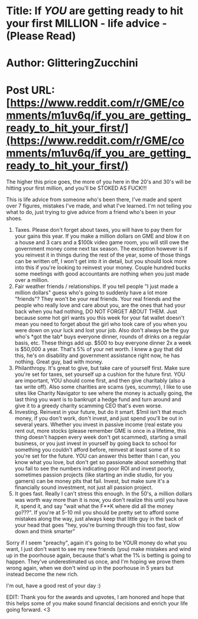 # Title: If *YOU* are getting ready to hit your first MILLION - life advice - (Please Read)
# Author: GlitteringZucchini
# Post URL: [https://www.reddit.com/r/GME/comments/m1uv6q/if_you_are_getting_ready_to_hit_your_first/](https://www.reddit.com/r/GME/comments/m1uv6q/if_you_are_getting_ready_to_hit_your_first/)


The higher this price goes, the more of you here in the 20's and 30's will be hitting your first million, and you'll be STOKED AS FUCK!!!

This is life advice from someone who's been there, I've made and spent over 7 figures, mistakes I've made, and what I've learned. I'm not telling you what to do, just trying to give advice from a friend who's been in your shoes.

1. Taxes. Please don't forget about taxes, you will have to pay them for your gains this year. If you make a million dollars on GME and blow it on a house and 3 cars and a $100k video game room, you will still owe the government money come next tax season. The exception however is if you reinvest it in things during the rest of the year, some of those things can be written off, I won't get into it in detail, but you should look more into this if you're looking to reinvest your money. Couple hundred bucks some meetings with good accountants are nothing when you just made over a million.
2. Fair weather friends / relationships. If you tell people "I just made a million dollars" guess who's going to suddenly have a lot more "friends"? They won't be your real friends. Your real friends and the people who really love and care about you, are the ones that had your back when you had nothing, DO NOT FORGET ABOUT THEM. Just because some hot girl wants you this week for your fat wallet doesn't mean you need to forget about the girl who took care of you when you were down on your luck and lost your job. Also don't always be the guy who's \*got the tab\* buys everyone dinner, rounds of drinks on a regular basis, etc. These things add up. $500 to buy everyone dinner 2x a week is $50,000 a year. That's 5% of your net worth. I knew a guy that did this, he's on disability and government assistance right now, he has nothing. Great guy, bad with money.
3. Philanthropy. It's great to give, but take care of yourself first. Make sure you're set for taxes, set yourself up a cushion for the future first. YOU are important, YOU should come first, and then give charitably (also a tax write off). Also some charities are scams (yes, scummy), I like to use sites like Charity Navigator to see where the money is actually going, the last thing you want is to bankrupt a hedge fund and turn around and give it to a greedy charity scamming CEO that's even worse.
4. Investing. Reinvest in your future, but do it smart. $1mil isn't that much money, if you don't work, don't invest, and just spend you'll be out in several years. Whether you invest in passive income (real estate you rent out, more stocks (please remember GME is once in a lifetime, this thing doesn't happen every week don't get scammed), starting a small business, or you just invest in yourself by going back to school for something you couldn't afford before, reinvest at least some of it so you're set for the future. YOU can answer this better than I can, you know what you love, but don't get so passionate about something that you fail to see the numbers indicating poor ROI and invest poorly, sometimes passion projects (like starting an indie studio, for you gamers) can be money pits that fail. Invest, but make sure it's a financially sound investment, not just all passion project.
5. It goes fast. Really I can't stress this enough. In the 50's, a million dollars was worth way more than it is now, you don't realize this until you have it, spend it, and say "wait what the F\*\*K where did all the money go???". If you're at 5-10 mil you should be pretty set to afford some mistakes along the way, just always keep that little guy in the back of your head that goes "hey, you're burning through this too fast, slow down and think smarter"

Sorry if I seem "preachy", again it's going to be YOUR money do what you want, I just don't want to see my new friends (you) make mistakes and wind up in the poorhouse again, because that's what the 1% is betting is going to happen. They've underestimated us once, and I'm hoping we prove them wrong again, when we don't wind up in the poorhouse in 5 years but instead become the new rich.

I'm out, have a good rest of your day :)

EDIT: Thank you for the awards and upvotes, I am honored and hope that this helps some of you make sound financial decisions and enrich your life going forward. <3